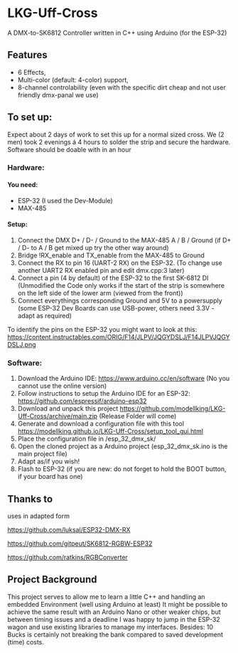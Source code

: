 # LKG-Uff-Cross
A DMX-to-SK6812 Controller written in C++ using Arduino (for the ESP-32)

## Features
- 6 Effects,
- Multi-color (default: 4-color) support,
- 8-channel controlability (even with the specific dirt cheap and not user friendly dmx-panal we use)

## To set up:
Expect about 2 days of work to set this up for a normal sized cross. We (2 men) took 2 evenings á 4 hours to solder the strip and secure the hardware. Software should be doable with in an hour
### Hardware:
#### You need:
- ESP-32 (I used the Dev-Module)
- MAX-485

#### Setup:
1. Connect the DMX D+ / D- / Ground to the MAX-485 A / B / Ground (if D+ / D- to A / B get mixed up try the other way around)
2. Bridge !RX_enable and TX_enable from the MAX-485 to Ground
3. Connect the RX to pin 16 (UART-2 RX) on the ESP-32. (To change use another UART2 RX enabled pin and edit dmx.cpp:3 later)
4. Connect a pin (4 by default) of the ESP-32 to the first SK-6812 DI (Unmodified the Code only works if the start of the strip is somewhere on the left side of the lower arm (viewed from the front))
5. Connect everythings corresponding Ground and 5V to a powersupply (some ESP-32 Dev Boards can use USB-power, others need 3.3V - adapt as required)

To identify the pins on the ESP-32 you might want to look at this: https://content.instructables.com/ORIG/F14/JLPV/JQGYDSLJ/F14JLPVJQGYDSLJ.png

### Software:
1. Download the Arduino IDE: https://www.arduino.cc/en/software (No you cannot use the online version)
2. Follow instructions to setup the Arduino IDE for an ESP-32: https://github.com/espressif/arduino-esp32
3. Download and unpack this project https://github.com/modellking/LKG-Uff-Cross/archive/main.zip (Release Folder will come)
4. Generate and download a configuration file with this tool https://modellking.github.io/LKG-Uff-Cross/setup_tool_gui.html
5. Place the configuration file in /esp_32_dmx_sk/
6. Open the cloned project as a Arduino project (esp_32_dmx_sk.ino is the main project file)
7. Adapt as/if you wish!
8. Flash to ESP-32 (if you are new: do not forget to hold the BOOT button, if your board has one)

## Thanks to
uses in adapted form

https://github.com/luksal/ESP32-DMX-RX

https://github.com/gitpeut/SK6812-RGBW-ESP32

https://github.com/ratkins/RGBConverter

## Project Background

This project serves to allow me to learn a little C++ and handling an embedded Environment (well using Arduino at least)
It might be possible to achieve the same result with an Arduino Nano or other weaker chips, but between timing issues and a deadline I was happy to jump in the ESP-32 wagon and use existing libraries to manage my interfaces. Besides: 10 Bucks is certainly not breaking the bank compared to saved development (time) costs.
